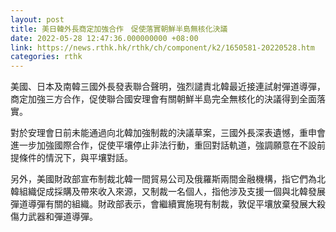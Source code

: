 ```yaml
---
layout: post
title: 美日韓外長商定加強合作　促使落實朝鮮半島無核化決議
date: 2022-05-28 12:47:36.000000000 +08:00
link: https://news.rthk.hk/rthk/ch/component/k2/1650581-20220528.htm
categories: rthk
---
```


美國、日本及南韓三國外長發表聯合聲明，強烈譴責北韓最近接連試射彈道導彈，商定加強三方合作，促使聯合國安理會有關朝鮮半島完全無核化的決議得到全面落實。

對於安理會日前未能通過向北韓加強制裁的決議草案，三國外長深表遺憾，重申會進一步加強國際合作，促使平壤停止非法行動，重回對話軌道，強調願意在不設前提條件的情況下，與平壤對話。

另外，美國財政部宣布制裁北韓一間貿易公司及俄羅斯兩間金融機構，指它們為北韓組織促成採購及帶來收入來源，又制裁一名個人，指他涉及支援一個與北韓發展彈道導彈有關的組織。財政部表示，會繼續實施現有制裁，敦促平壤放棄發展大殺傷力武器和彈道導彈。
